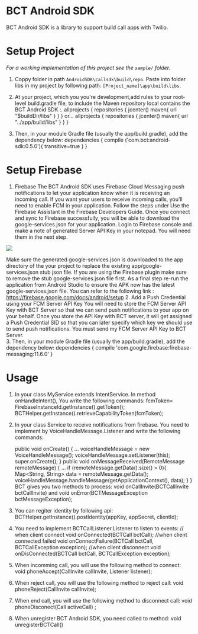 BCT Android SDK
==========================

BCT Android SDK is a library to support build call apps with Twilio.


Setup Project
=====

*For a working implementation of this project see the `sample/` folder.*

  1. Coppy folder in path `AndroidSDK\callsdk\build\repo`. Paste into folder libs in my project by following path: `[Project_name]\app\build\libs`.
  
  2. At your project, which you you're development,add rules to your root-level build.gradle file,
    to include the Maven repository local contains the BCT Android SDK :.
     allprojects {
     repositories {
          jcenter()
         maven{
              url "$buildDir/libs"
          }
       }
    }
	or...
	allprojects {
    repositories {
        jcenter()
        maven{
            url "../app/build/libs"
        }
      }
   }
   3. Then, in your module Gradle file (usually the app/build.gradle), add the dependency below:
     dependencies {
          compile ('com.bct:android-sdk:0.5.0'){
             transitive=true
         }
     }

Setup Firebase
=====
 1. Firebase 
   The BCT Android SDK uses Firebase Cloud Messaging push notifications to let your application know when it is receiving an incoming call. If you want your users to receive incoming calls,
   you’ll need to enable FCM in your application.
   Follow the steps under Use the Firebase Assistant in the Firebase Developers Guide. Once you connect and sync to Firebase successfully, you will be able to download the google-services.json for your application.
   Login to Firebase console and make a note of generated Server API Key in your notepad. You will need them in the next step.
   
   ![](https://i.imgur.com/LnRLg6H.png)
   
   Make sure the generated google-services.json is downloaded to the app directory of the your project to replace the existing app/google-services.json stub json file. If you are using the Firebase plugin make sure to remove the stub google-services.json file first.
   As a final step re-run the application from Android Studio to ensure the APK now has the latest google-services.json file.
   You can refer to the following link : https://firebase.google.com/docs/android/setup 
2. Add a Push Credential using your FCM Server API Key
   You will need to store the FCM Server API Key with BCT Server so that we can send push notifications to your app on your behalf. Once you store the API Key with BCT server, it will get assigned a Push Credential SID so that you can later specify which key we should use to send push notifications.
   You must send my FCM Server API Key to BCT Server.   
3. Then, in your module Gradle file (usually the app/build.gradle), add the dependency below:
     dependencies {
              compile 'com.google.firebase:firebase-messaging:11.6.0'
     }
	 
Usage
===============
 1. In your class MyService  extends IntentService. In method onHandleIntent(), You write the following commands:
        fcmToken= FirebaseInstanceId.getInstance().getToken();
        BCTHelper.getInstance().retrieveCapabilityToken(fcmToken);
  
 2. In your class Service to receive notifications from firebase. You need to implement by VoiceHandleMessage.Listener and write the following commands:
    
	public void onCreate() {
	     ...
        voiceHandleMessage = new VoiceHandleMessage();
        voiceHandleMessage.setListener(this);
        super.onCreate();
    }
    public void onMessageReceived(RemoteMessage remoteMessage) {
        ...
        if (remoteMessage.getData().size() > 0){
            Map<String, String> data = remoteMessage.getData();
            voiceHandleMessage.handleMessage(getApplicationContext(), data);
        }
    } 
	BCT gives you two methods to process: void onCallInvite(BCTCallInvite bctCallInvite) and  void onError(BCTMessageException bctMessageException);
 3. You can regiter identity by following api: 
    BCTHelper.getInstance().postIdentity(appKey, appSecret, clientId);
 4. You need to implement BCTCallListener.Listener to listen to events:
    // when client connect
	void onConnected(BCTCall bctCall);
	//when client connected failed
	void onConnectFailure(BCTCall bctCall, BCTCallException exception);
	//when client disconnect
    void onDisConnected(BCTCall bctCall, BCTCallException exception);
 5. When incomming call, you will use the following method to connect:
    void phoneAccept(CallInvite callInvite, Listener listener);
 6. When reject call, you will use the following method to reject call:
    void phoneReject(CallInvite callInvite);
 7. When end call, you will use the following method to disconnect call:
    void phoneDisconect(Call activeCall) ;
 8. When unregister BCT Android SDK, you need called to method:
    void unregisterBCTCall()
